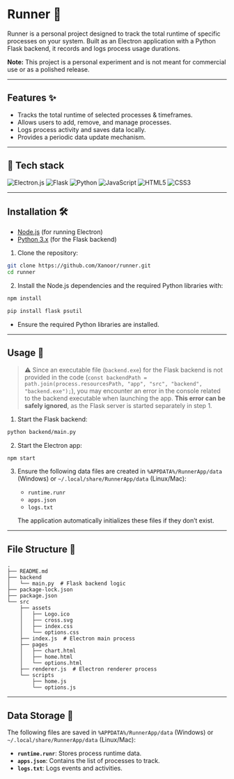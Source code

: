 # Runner 🎯

Runner is a personal project designed to track the total runtime of specific processes on your system. Built as an Electron application with a Python Flask backend, it records and logs process usage durations.

**Note:** This project is a personal experiment and is not meant for commercial use or as a polished release.

---

## Features ✨

-   Tracks the total runtime of selected processes & timeframes.
-   Allows users to add, remove, and manage processes.
-   Logs process activity and saves data locally.
-   Provides a periodic data update mechanism.

---

## 🚀 Tech stack

![Electron.js](https://img.shields.io/badge/Electron-191970?style=for-the-badge&logo=Electron&logoColor=white)
![Flask](https://img.shields.io/badge/flask-%23000.svg?style=for-the-badge&logo=flask&logoColor=white)
![Python](https://img.shields.io/badge/python-3670A0?style=for-the-badge&logo=python&logoColor=ffdd54)
![JavaScript](https://img.shields.io/badge/javascript-%23323330.svg?style=for-the-badge&logo=javascript&logoColor=%23F7DF1E)
![HTML5](https://img.shields.io/badge/html5-%23E34F26.svg?style=for-the-badge&logo=html5&logoColor=white)
![CSS3](https://img.shields.io/badge/css3-%231572B6.svg?style=for-the-badge&logo=css3&logoColor=white)

---

## Installation 🛠️

-   [Node.js](https://nodejs.org/) (for running Electron)
-   [Python 3.x](https://www.python.org/) (for the Flask backend)

1. Clone the repository:

```bash
git clone https://github.com/Xanoor/runner.git
cd runner
```

2. Install the Node.js dependencies and the required Python libraries with:

```bash
npm install
```

```bash
pip install flask psutil
```

-   Ensure the required Python libraries are installed.

---

## Usage 🚀

> ⚠️ Since an executable file (`backend.exe`) for the Flask backend is not provided in the code (`const backendPath = path.join(process.resourcesPath, "app", "src", "backend", "backend.exe");`), you may encounter an error in the console related to the backend executable when launching the app. **This error can be safely ignored**, as the Flask server is started separately in step 1.

1. Start the Flask backend:

```bash
python backend/main.py
```

2. Start the Electron app:

```bash
npm start
```

3. Ensure the following data files are created in `%APPDATA%/RunnerApp/data` (Windows) or `~/.local/share/RunnerApp/data` (Linux/Mac):

    - `runtime.runr`
    - `apps.json`
    - `logs.txt`

    The application automatically initializes these files if they don’t exist.

---

## File Structure 📂

```plaintext
.
├── README.md
├── backend
│   └── main.py  # Flask backend logic
├── package-lock.json
├── package.json
└── src
    ├── assets
    │   ├── Logo.ico
    │   ├── cross.svg
    │   ├── index.css
    │   └── options.css
    ├── index.js  # Electron main process
    ├── pages
    │   ├── chart.html
    │   ├── home.html
    │   └── options.html
    ├── renderer.js  # Electron renderer process
    └── scripts
        ├── home.js
        └── options.js
```

---

## Data Storage 💾

The following files are saved in `%APPDATA%/RunnerApp/data` (Windows) or `~/.local/share/RunnerApp/data` (Linux/Mac):

-   **`runtime.runr`**: Stores process runtime data.
-   **`apps.json`**: Contains the list of processes to track.
-   **`logs.txt`**: Logs events and activities.
